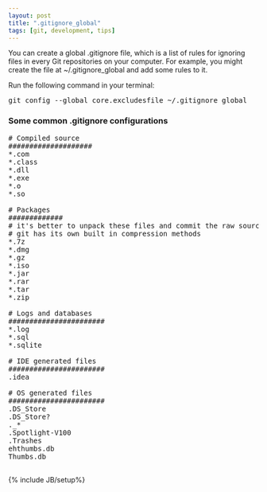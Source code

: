 ```yaml
---
layout: post
title: ".gitignore_global"
tags: [git, development, tips]
---
```

You can create a global .gitignore file, which is a list of rules for ignoring files in every Git repositories on your computer. For example, you might create the file at ~/.gitignore_global and add some rules to it.

Run the following command in your terminal:

<pre>
git config --global core.excludesfile ~/.gitignore_global
</pre>

### Some common .gitignore configurations

<pre>
# Compiled source
####################
*.com
*.class
*.dll
*.exe
*.o
*.so

# Packages
#############
# it's better to unpack these files and commit the raw source
# git has its own built in compression methods
*.7z
*.dmg
*.gz
*.iso
*.jar
*.rar
*.tar
*.zip

# Logs and databases
#######################
*.log
*.sql
*.sqlite

# IDE generated files
#######################
.idea

# OS generated files
#######################
.DS_Store
.DS_Store?
._*
.Spotlight-V100
.Trashes
ehthumbs.db
Thumbs.db

</pre>

{% include JB/setup%}